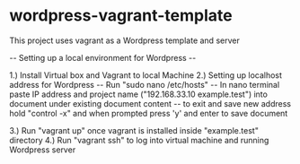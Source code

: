 # wordpress-vagrant-template
This project uses vagrant as a Wordpress template and server

-- Setting up a local environment for Wordpress --

1.) Install Virtual box and Vagrant to local Machine
2.) Setting up localhost address for Wordpress
    -- Run "sudo nano /etc/hosts"
    -- In nano terminal paste IP address and project name ("192.168.33.10 example.test") into document under existing document content
    -- to exit and save new address hold "control -x" and when prompted press 'y' and enter to save document

3.) Run "vagrant up" once vagrant is installed inside "example.test" directory
4.) Run "vagrant ssh" to log into virtual machine and running Wordpress server
